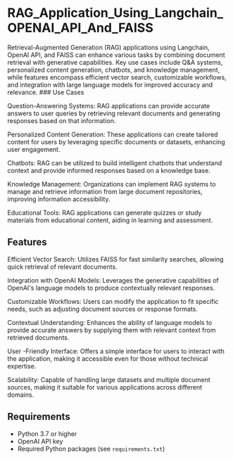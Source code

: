 # RAG_Application_Using_Langchain_OPENAI_API_And_FAISS

Retrieval-Augmented Generation (RAG) applications using Langchain, OpenAI API, and FAISS can enhance various tasks by combining document retrieval with generative capabilities. Key use cases include Q&A systems, personalized content generation, chatbots, and knowledge management, while features encompass efficient vector search, customizable workflows, and integration with large language models for improved accuracy and relevance. ### Use Cases

Question-Answering Systems: RAG applications can provide accurate answers to user queries by retrieving relevant documents and generating responses based on that information.

Personalized Content Generation: These applications can create tailored content for users by leveraging specific documents or datasets, enhancing user engagement.

Chatbots: RAG can be utilized to build intelligent chatbots that understand context and provide informed responses based on a knowledge base.

Knowledge Management: Organizations can implement RAG systems to manage and retrieve information from large document repositories, improving information accessibility.

Educational Tools: RAG applications can generate quizzes or study materials from educational content, aiding in learning and assessment.

## Features

Efficient Vector Search: Utilizes FAISS for fast similarity searches, allowing quick retrieval of relevant documents.

Integration with OpenAI Models: Leverages the generative capabilities of OpenAI's language models to produce contextually relevant responses.

Customizable Workflows: Users can modify the application to fit specific needs, such as adjusting document sources or response formats.

Contextual Understanding: Enhances the ability of language models to provide accurate answers by supplying them with relevant context from retrieved documents.

User -Friendly Interface: Offers a simple interface for users to interact with the application, making it accessible even for those without technical expertise.

Scalability: Capable of handling large datasets and multiple document sources, making it suitable for various applications across different domains.

## Requirements

- Python 3.7 or higher
- OpenAI API key
- Required Python packages (see `requirements.txt`)
